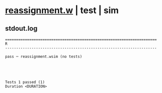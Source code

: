 # [reassignment.w](../../../../../examples/tests/valid/reassignment.w) | test | sim

## stdout.log
```log
=====================================================================
R
---------------------------------------------------------------------

pass ─ reassignment.wsim (no tests)
 




Tests 1 passed (1) 
Duration <DURATION>

```

